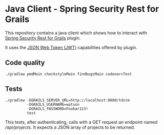# Java Client - Spring Security Rest for Grails
 
This repository contains a java client which shows how to interact with [Spring Security Rest for Grails](http://alvarosanchez.github.io/grails-spring-security-rest/latest/docs/) plugin.

It uses the [JSON Web Token (JWT)](http://alvarosanchez.github.io/grails-spring-security-rest/latest/docs/#_json_web_token) capabilities offered by plugin. 
 

## Code quality 

```
./gradlew pmdMain checkstyleMain findbugsMain codenarcTest
```

## Tests 

```
./gradlew -DGRAILS_SERVER_URL=http://localhost:8080/tdstm 
          -DGRAILS_USERNAME=watson 
          -DGRAILS_PASSWORD=Foobar123! 
          test
```

This tests, after authenticating, calls with a GET request an endpoint named _/api/projects_. It expects a JSON array of projects to be returned. 